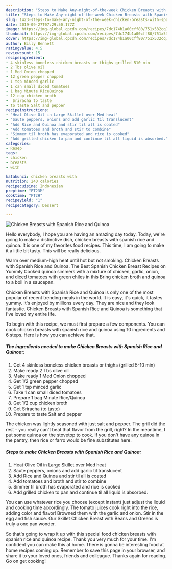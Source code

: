 ```yaml
---
description: "Steps to Make Any-night-of-the-week Chicken Breasts with Spanish Rice and Quinoa"
title: "Steps to Make Any-night-of-the-week Chicken Breasts with Spanish Rice and Quinoa"
slug: 1423-steps-to-make-any-night-of-the-week-chicken-breasts-with-spanish-rice-and-quinoa
date: 2019-09-27T07:29:50.177Z
image: https://img-global.cpcdn.com/recipes/7dc174b1a00cff80/751x532cq70/chicken-breasts-with-spanish-rice-and-quinoa-recipe-main-photo.jpg
thumbnail: https://img-global.cpcdn.com/recipes/7dc174b1a00cff80/751x532cq70/chicken-breasts-with-spanish-rice-and-quinoa-recipe-main-photo.jpg
cover: https://img-global.cpcdn.com/recipes/7dc174b1a00cff80/751x532cq70/chicken-breasts-with-spanish-rice-and-quinoa-recipe-main-photo.jpg
author: Billy Bennett
ratingvalue: 4.5
reviewcount: 15
recipeingredient:
- 4 skinless boneless chicken breasts or thighs grilled 510 min
- 2 Tbs olive oil
- 1 Med Onion chopped
- 12 green pepper chopped
- 1 tsp minced garlic
- 1 can small diced tomatoes
- 1 bag Minute RiceQuinoa
- 12 cup chicken broth
-  Sriracha to taste
- to taste Salt and pepper
recipeinstructions:
- "Heat Olive Oil in Large Skillet over Med heat"
- "Saute peppers, onions and add garlic til translucent"
- "Add Rice and Quinoa and stir til all is coated"
- "Add tomatoes and broth and stir to combine"
- "Simmer til broth has evaporated and rice is cooked"
- "Add grilled chicken to pan and continue til all liquid is absorbed."
categories:
- Resep
tags:
- chicken
- breasts
- with

katakunci: chicken breasts with
nutrition: 240 calories
recipecuisine: Indonesian
preptime: "PT23M"
cooktime: "PT2H"
recipeyield: "1"
recipecategory: Dessert

---
```



![Chicken Breasts with Spanish Rice and Quinoa](https://img-global.cpcdn.com/recipes/7dc174b1a00cff80/751x532cq70/chicken-breasts-with-spanish-rice-and-quinoa-recipe-main-photo.jpg)

Hello everybody, I hope you are having an amazing day today. Today, we're going to make a distinctive dish, chicken breasts with spanish rice and quinoa. It is one of my favorites food recipes. This time, I am going to make it a little bit tasty. This will be really delicious.

Warm over medium-high heat until hot but not smoking. Chicken Breasts with Spanish Rice and Quinoa. The Best Spanish Chicken Breast Recipes on Yummly Cooked quinoa simmers with a mixture of chicken, garlic, onion, and diced tomatoes with green chiles in this Bring chicken broth and quinoa to a boil in a saucepan.

Chicken Breasts with Spanish Rice and Quinoa is only one of the most popular of recent trending meals in the world. It is easy, it's quick, it tastes yummy. It's enjoyed by millions every day. They are nice and they look fantastic. Chicken Breasts with Spanish Rice and Quinoa is something that I've loved my entire life.


To begin with this recipe, we must first prepare a few components. You can cook chicken breasts with spanish rice and quinoa using 10 ingredients and 6 steps. Here is how you can achieve that.

##### The ingredients needed to make Chicken Breasts with Spanish Rice and Quinoa::

1. Get 4 skinless boneless chicken breasts or thighs (grilled 5-10 min)
1. Make ready 2 Tbs olive oil
1. Make ready 1 Med Onion chopped
1. Get 1/2 green pepper chopped
1. Get 1 tsp minced garlic
1. Take 1 can small diced tomatoes
1. Prepare 1 bag Minute Rice/Quinoa
1. Get 1/2 cup chicken broth
1. Get  Sriracha (to taste)
1. Prepare to taste Salt and pepper


The chicken was lightly seasoned with just salt and pepper. The grill did the rest - you really can&#39;t beat that flavor from the grill, right? In the meantime, I put some quinoa on the stovetop to cook. If you don&#39;t have any quinoa in the pantry, then rice or farro would be fine substitutes here. 

##### Steps to make Chicken Breasts with Spanish Rice and Quinoa:

1. Heat Olive Oil in Large Skillet over Med heat
1. Saute peppers, onions and add garlic til translucent
1. Add Rice and Quinoa and stir til all is coated
1. Add tomatoes and broth and stir to combine
1. Simmer til broth has evaporated and rice is cooked
1. Add grilled chicken to pan and continue til all liquid is absorbed.


You can use whatever rice you choose (except instant) just adjust the liquid and cooking time accordingly. The tomato juices cook right into the rice, adding color and flavor! Browned them with the garlic and onion. Stir in the egg and fish sauce. Our Skillet Chicken Breast with Beans and Greens is truly a one pan wonder. 

So that's going to wrap it up with this special food chicken breasts with spanish rice and quinoa recipe. Thank you very much for your time. I'm confident you can make this at home. There is gonna be interesting food at home recipes coming up. Remember to save this page in your browser, and share it to your loved ones, friends and colleague. Thanks again for reading. Go on get cooking!
